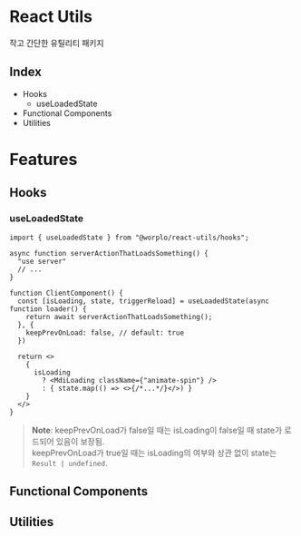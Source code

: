 # React Utils

작고 간단한 유틸리티 패키지

## Index

* Hooks
  * useLoadedState
* Functional Components
* Utilities

# Features

## Hooks

### useLoadedState

```tsx
import { useLoadedState } from "@worplo/react-utils/hooks";

async function serverActionThatLoadsSomething() {
  "use server"
  // ...
}

function ClientComponent() {
  const [isLoading, state, triggerReload] = useLoadedState(async function loader() {
    return await serverActionThatLoadsSomething();
  }, {
    keepPrevOnLoad: false, // default: true
  })
  
  return <>
    {
      isLoading 
        ? <MdiLoading className={"animate-spin"} />
        : { state.map(() => <>{/*...*/}</>) }
    }
  </>
}
```

> **Note**: keepPrevOnLoad가 false일 때는 isLoading이 false일 때 state가 로드되어 있음이 보장됨.  
> keepPrevOnLoad가 true일 때는 isLoading의 여부와 상관 없이 state는 `Result | undefined`.


## Functional Components

## Utilities